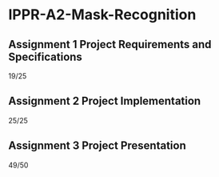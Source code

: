 # IPPR-A2-Mask-Recognition

## Assignment 1 Project Requirements and Specifications
19/25

## Assignment 2 Project Implementation
25/25

## Assignment 3 Project Presentation
49/50

